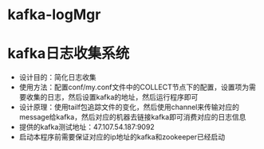 # kafka-logMgr
# kafka日志收集系统
- 设计目的：简化日志收集
- 使用方法：配置conf/my.conf文件中的COLLECT节点下的配置，设置项为需要收集的日志，然后设置kafka的地址，然后运行程序即可
- 设计原理：使用tailf包追踪文件的变化，然后使用channel来传输对应的message给kafka，然后对应的机器去链接kafka即可消费对应的日志信息
- 提供的kafka测试地址：47.107.54.187:9092
- 启动本程序前需要保证对应的ip地址的kafka和zookeeper已经启动
